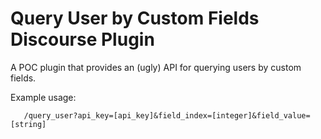 # Query User by Custom Fields Discourse Plugin

A POC plugin that provides an (ugly) API for querying users by custom fields.

Example usage:
```
   /query_user?api_key=[api_key]&field_index=[integer]&field_value=[string]
```
